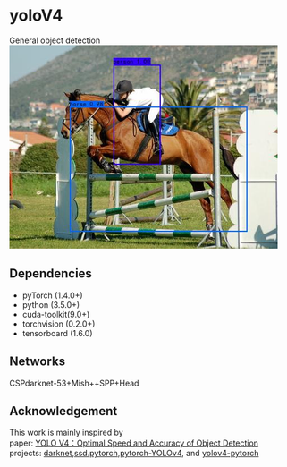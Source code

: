 # yoloV4  
General object detection  
![example](test/img_results/000017.jpg) 
## Dependencies
+ pyTorch (1.4.0+)
+ python (3.5.0+)
+ cuda-toolkit(9.0+)
+ torchvision (0.2.0+)
+ tensorboard (1.6.0)

## Networks
CSPdarknet-53+Mish++SPP+Head

## Acknowledgement
This work is mainly inspired by  
paper: [YOLO V4：Optimal Speed and Accuracy of Object Detection](https://arxiv.org/abs/2004.10934)  
projects: [darknet](https://github.com/AlexeyAB/darknet),[ssd.pytorch](https://github.com/amdegroot/ssd.pytorch),[pytorch-YOLOv4](https://github.com/Tianxiaomo/pytorch-YOLOv4), 
and [yolov4-pytorch](https://github.com/bubbliiiing/yolov4-pytorch)